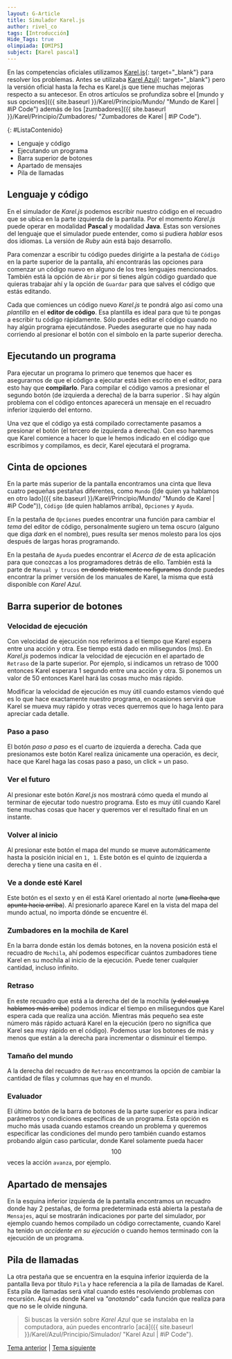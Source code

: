 ```yaml
---
layout: G-Article
title: Simulador Karel.js
author: rivel_co
tags: [Introducción]
Hide_Tags: true
olimpiada: [OMIPS]
subject: [Karel pascal]
---
```


En las competencias oficiales utilizamos [Karel.js](https://omegaup.com/karel.js/ "Karel.js"){: target="_blank"} para resolver los problemas. Antes se utilizaba [Karel Azul](http://www.cmirg.com/karelotitlan/Pantallas/descargas.aspx){: target="_blank"} pero la versión oficial hasta la fecha es Karel.js que tiene muchas mejoras respecto a su antecesor. En otros artículos se profundiza sobre el [mundo y sus opciones]({{ site.baseurl }}/Karel/Principio/Mundo/ "Mundo de Karel &vert; #iP Code") además de los [zumbadores]({{ site.baseurl }}/Karel/Principio/Zumbadores/ "Zumbadores de Karel &vert; #iP Code").

{: #ListaContenido}
- Lenguaje y código
- Ejecutando un programa
- Barra superior de botones
- Apartado de mensajes
- Pila de llamadas

## Lenguaje y código

En el simulador de *Karel.js* podemos escribir nuestro código en el recuadro que se ubica en la parte izquierda de la pantalla. Por el momento *Karel.js* puede operar en modalidad **Pascal** y modalidad **Java**. Estas son versiones del lenguaje que el simulador puede entender, como si pudiera *hablar* esos dos idiomas. La versión de *Ruby* aún está bajo desarrollo.

Para comenzar a escribir tu código puedes dirigirte a la pestaña de `Código` en la parte superior de la pantalla, ahí encontrarás las opciones para comenzar un código nuevo en alguno de los tres lenguajes mencionados. También está la opción de `Abrir` por si tienes algún código guardado que quieras trabajar ahí y la opción de `Guardar` para que salves el código que estás editando.

Cada que comiences un código nuevo *Karel.js* te pondrá algo así como una *plantilla* en el **editor de código**. Esa plantilla es ideal para que tú te pongas a escribir tu código rápidamente. Sólo puedes editar el código cuando no hay algún programa ejecutándose. Puedes asegurarte que no hay nada corriendo al presionar el botón con el símbolo <i class="fas fa-redo-alt"></i> en la parte superior derecha. 

## Ejecutando un programa

Para ejecutar un programa lo primero que tenemos que hacer es asegurarnos de que el código a ejecutar está bien escrito en el editor, para esto hay que **compilarlo**. Para compilar el código vamos a presionar el segundo botón (de izquierda a derecha) de la barra superior <i class="fas fa-th-large"></i>. Si hay algún problema con el código entonces aparecerá un mensaje en el recuadro inferior izquierdo del entorno.

Una vez que el código ya está compilado correctamente pasamos a presionar el botón <i class="fas fa-play"></i> (el tercero de izquierda a derecha). Con eso haremos que Karel comience a hacer lo que le hemos indicado en el código que escribimos y compilamos, es decir, Karel ejecutará el programa.

## Cinta de opciones

En la parte más superior de la pantalla encontramos una cinta que lleva cuatro pequeñas pestañas diferentes, como `Mundo` ([de quien ya hablamos en otro lado]({{ site.baseurl }}/Karel/Principio/Mundo/ "Mundo de Karel &vert; #iP Code")), `Código` (de quien hablamos arriba), `Opciones` y `Ayuda`.

En la pestaña de `Opciones` puedes encontrar una función para cambiar el *tema* del editor de código, personalmente sugiero un tema oscuro (alguno que diga *dark* en el nombre), pues resulta ser menos molesto para los ojos después de largas horas programando.

En la pestaña de `Ayuda` puedes encontrar el *Acerca de* de esta aplicación para que conozcas a los programadores detrás de ello. También está la parte de `Manual y trucos` <s>en donde tristemente no figuramos</s> donde puedes encontrar la primer versión de los manuales de Karel, la misma que está disponible con *Karel Azul*.

## Barra superior de botones

### Velocidad de ejecución

Con velocidad de ejecución nos referimos a el tiempo que Karel espera entre una acción y otra. Ese tiempo está dado en milisegundos (ms). En *Karel.js* podemos indicar la velocidad de ejecución en el apartado de `Retraso` de la parte superior. Por ejemplo, si indicamos un retraso de 1000 entonces Karel esperara 1 segundo entre una acción y otra. Si ponemos un valor de 50 entonces Karel hará las cosas mucho más rápido.

Modificar la velocidad de ejecución es muy útil cuando estamos viendo qué es lo que hace exactamente nuestro programa, en ocasiones servirá que Karel se mueva muy rápido y otras veces querremos que lo haga lento para apreciar cada detalle.

### Paso a paso

El botón *paso a paso* <i class="fas fa-forward"></i> es el cuarto de izquierda a derecha. Cada que presionamos este botón Karel realiza únicamente una operación, es decir, hace que Karel haga las cosas paso a paso, un click = un paso.

### Ver el futuro

Al presionar este botón *Karel.js* nos mostrará cómo queda el mundo al terminar de ejecutar todo nuestro programa. Esto es muy útil cuando Karel tiene muchas cosas que hacer y queremos ver el resultado final en un instante.

### Volver al inicio

Al presionar este botón el mapa del mundo se mueve automáticamente hasta la posición inicial en `1, 1`. Este botón es el quinto de izquierda a derecha y tiene una casita en él <i class="fas fa-home"></i>. 

### Ve a donde esté Karel

Este botón es el sexto y en él está Karel orientado al norte (<s>una flecha que apunta hacia arriba</s>). Al presionarlo aparece Karel en la vista del mapa del mundo actual, no importa dónde se encuentre él.

### Zumbadores en la mochila de Karel

En la barra donde están los demás botones, en la novena posición está el recuadro de `Mochila`, ahí podemos especificar cuántos zumbadores tiene Karel en su mochila al inicio de la ejecución. Puede tener cualquier cantidad, incluso infinito.

### Retraso

En este recuadro que está a la derecha del de la mochila (<s>y del cual ya hablamos más arriba</s>) podemos indicar el tiempo en milisegundos que Karel espera cada que realiza una acción. Mientras más pequeño sea este número más rápido actuará Karel en la ejecución (pero no significa que Karel sea muy rápido en el código). Podemos usar los botones de más y menos que están a la derecha para incrementar o disminuir el tiempo.

### Tamaño del mundo

A la derecha del recuadro de `Retraso` encontramos la opción de cambiar la cantidad de filas y columnas que hay en el mundo.

### Evaluador

El último botón de la barra de botones de la parte superior es para indicar parámetros y condiciones específicas de un programa. Esta opción es mucho más usada cuando estamos creando un problema y queremos especificar las condiciones del mundo pero también cuando estamos probando algún caso particular, donde Karel solamente pueda hacer $$100$$ veces la acción `avanza`, por ejemplo.

## Apartado de mensajes

En la esquina inferior izquierda de la pantalla encontramos un recuadro donde hay 2 pestañas, de forma predeterminada está abierta la pestaña de `Mensajes`, aquí se mostrarán indicaciones por parte del simulador, por ejemplo cuando hemos compilado un código correctamente, cuando Karel ha tenido un *accidente en su ejecución* o cuando hemos terminado con la ejecución de un programa.

## Pila de llamadas

La otra pestaña que se encuentra en la esquina inferior izquierda de la pantalla lleva por título `Pila` y hace referencia a la pila de llamadas de Karel. Esta pila de llamadas será vital cuando estés resolviendo problemas con recursión. Aquí es donde Karel va *"anotando"* cada función que realiza para que no se le olvide ninguna. 

> Si buscas la versión sobre *Karel Azul* que se instalaba en la computadora, aún puedes encontrarlo [acá]({{ site.baseurl }}/Karel/Azul/Principio/Simulador/ "Karel Azul &vert; #iP Code").

<div class="Nav">
    <a href="{{ site.baseurl }}/Karel/Principio/Zumbadores/" title="Zumbadores &vert; #iP Code">Tema anterior</a> | <a href="{{ site.baseurl }}/Karel/Instrucciones/Lineales/" title="Instrucciones lineales &vert; #iP Code">Tema siguiente</a>
</div>